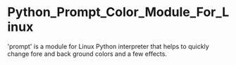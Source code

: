 # Python_Prompt_Color_Module_For_Linux
'prompt' is a module for Linux Python interpreter that helps to quickly change fore and back ground colors and a few effects.
